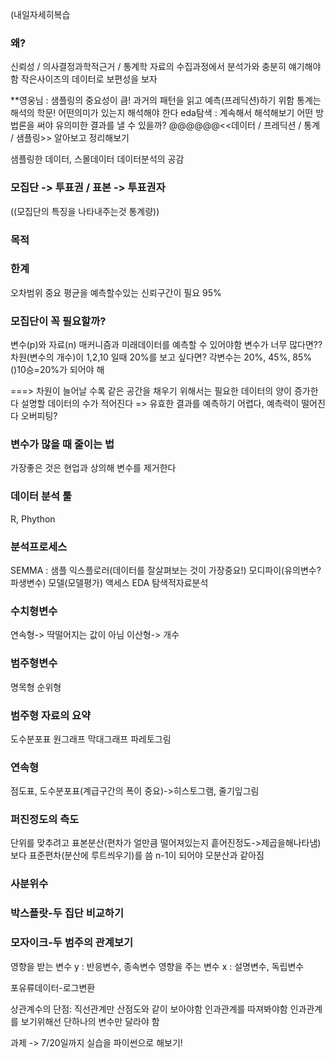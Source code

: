 (내일자세히복습

### 왜?
신뢰성 / 의사결정과학적근거 / 
통계학 자료의 수집과정에서 분석가와 충분히 얘기해야함
작은사이즈의 데이터로 보편성을 보자

**영웅님 : 샘플링의 중요성이 큼! 과거의 패턴을 읽고 예측(프레딕션)하기 위함 
통계는 해석의 학문! 어떤의미가 있는지 해석해야 한다 
eda탐색 :  계속해서 해석해보기 어떤 방법론을 써야 유의미한 결과를 낼 수 있을까?
@@@@@@<<데이터 / 프레딕션 / 통계 / 샘플링>> 알아보고 정리해보기

샘플링한 데이터, 스몰데이터
데이터분석의 공감


### 모집단 -> 투표권 / 표본 -> 투표권자
((모집단의 특징을 나타내주는것 통계량))

### 목적

### 한계
오차범위 중요 평균을 예측할수있는 신뢰구간이 필요 95%

### 모집단이 꼭 필요할까?
변수(p)와 자료(n)
매커니즘과 미래데이터를 예측할 수 있어야함
변수가 너무 많다면?? 
차원(변수의 개수)이 1,2,10 일때 20%를 보고 싶다면? 각변수는 20%, 45%, 85%
()10승=20%가 되어야 해

===> 차원이 늘어날 수록 같은 공간을 채우기 위해서는 필요한 데이터의 양이 증가한다
설명할 데이터의 수가 적어진다 => 유효한 결과를 예측하기 어렵다, 예측력이 떨어진다
오버피팅?

### 변수가 많을 때 줄이는 법
가장좋은 것은 현업과 상의해 변수를 제거한다

### 데이터 분석 툴
R, Phython

### 분석프로세스
SEMMA : 샘플 익스플로러(데이터를 잘살펴보는 것이 가장중요!) 
                 모디파이(유의변수?파생변수) 모델(모델평가) 액세스
EDA 탐색적자료분석

### 수치형변수
연속형-> 딱떨어지는 값이 아님
이산형-> 개수

### 범주형변수
명목형
순위형

### 범주형 자료의 요약
도수분포표 원그래프 막대그래프 파레토그림

### 연속형
점도표, 도수분포표(계급구간의 폭이 중요)->히스토그램, 줄기잎그림

### 퍼진정도의 측도
단위를 맞추려고 표본분산(편차가 얼만큼 떨어져있는지 흩어진정도->제곱을해나타냄)
보다 표준편차(분산에 루트씌우기)를 씀
n-1이 되어야 모분산과 같아짐

### 사분위수

### 박스플랏-두 집단 비교하기
### 모자이크-두 범주의 관계보기

영향을 받는 변수 y : 반응변수, 종속변수
영향을 주는 변수 x : 설명변수, 독립변수

포유류데이터-로그변환
 
상관계수의 단점: 직선관계만 산점도와 같이 보아야함 인과관계를 따져봐야함
인과관계를 보기위해선 단하나의 변수만 달라야 함


과제 -> 7/20일까지 실습을 파이썬으로 해보기!

